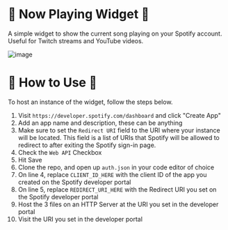 # 🎵 Now Playing Widget 🎵
A simple widget to show the current song playing on your Spotify account. Useful for Twitch streams and YouTube videos.

![image](https://github.com/user-attachments/assets/9fa2cb0a-c0ac-46c7-8dcc-1deede7ae816)

# 🚀 How to Use 🚀

To host an instance of the widget, follow the steps below.
1. Visit `https://developer.spotify.com/dashboard` and click "Create App"
2. Add an app name and description, these can be anything
3. Make sure to set the `Redirect URI` field to the URI where your instance will be located. This field is a list of URIs that Spotify will be allowed to redirect to after exiting the Spotify sign-in page.
4. Check the `Web API` Checkbox
5. Hit Save
6. Clone the repo, and open up `auth.json` in your code editor of choice
7. On line 4, replace `CLIENT_ID_HERE` with the client ID of the app you created on the Spotify developer portal
8. On line 5, replace `REDIRECT_URI_HERE` with the Redirect URI you set on the Spotify developer portal
9. Host the 3 files on an HTTP Server at the URI you set in the developer portal
10. Visit the URI you set in the developer portal
